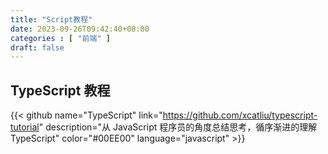 ```yaml
---
title: "Script教程"
date: 2023-09-26T09:42:40+08:00
categories : [ "前端" ]
draft: false
---
```


## TypeScript 教程
{{< github name="TypeScript" link="https://github.com/xcatliu/typescript-tutorial" description="从 JavaScript 程序员的角度总结思考，循序渐进的理解 TypeScript" color="#00EE00" language="javascript" >}}
